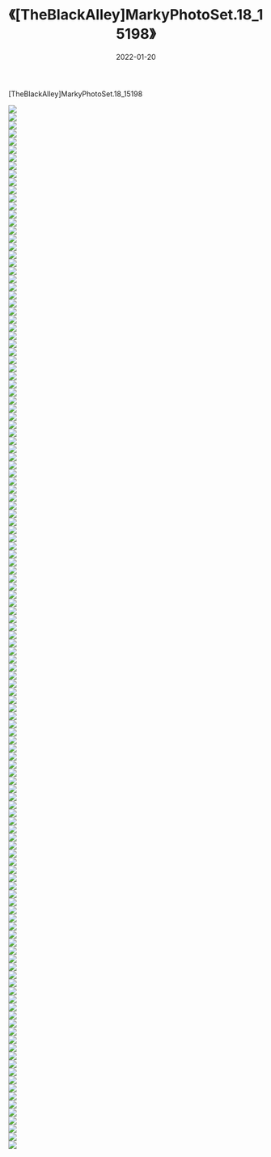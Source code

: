 ﻿---
layout: post
title:  《[TheBlackAlley]MarkyPhotoSet.18_15198》
date:   2022-01-20
img: http://imgx.orgx.ga/漏D/2022/[TheBlackAlley]MarkyPhotoSet.18_15198/000.jpg
categories: [美女, 清纯, 唯美]
---

[TheBlackAlley]MarkyPhotoSet.18_15198

  ![](http://imgx.orgx.ga/漏D/2022/[TheBlackAlley]MarkyPhotoSet.18_15198/001.jpg) <br> ![](http://imgx.orgx.ga/漏D/2022/[TheBlackAlley]MarkyPhotoSet.18_15198/002.jpg) <br> ![](http://imgx.orgx.ga/漏D/2022/[TheBlackAlley]MarkyPhotoSet.18_15198/003.jpg) <br> ![](http://imgx.orgx.ga/漏D/2022/[TheBlackAlley]MarkyPhotoSet.18_15198/004.jpg) <br> ![](http://imgx.orgx.ga/漏D/2022/[TheBlackAlley]MarkyPhotoSet.18_15198/005.jpg) <br> ![](http://imgx.orgx.ga/漏D/2022/[TheBlackAlley]MarkyPhotoSet.18_15198/006.jpg) <br> ![](http://imgx.orgx.ga/漏D/2022/[TheBlackAlley]MarkyPhotoSet.18_15198/007.jpg) <br> ![](http://imgx.orgx.ga/漏D/2022/[TheBlackAlley]MarkyPhotoSet.18_15198/008.jpg) <br> ![](http://imgx.orgx.ga/漏D/2022/[TheBlackAlley]MarkyPhotoSet.18_15198/009.jpg) <br> ![](http://imgx.orgx.ga/漏D/2022/[TheBlackAlley]MarkyPhotoSet.18_15198/010.jpg) <br> ![](http://imgx.orgx.ga/漏D/2022/[TheBlackAlley]MarkyPhotoSet.18_15198/011.jpg) <br> ![](http://imgx.orgx.ga/漏D/2022/[TheBlackAlley]MarkyPhotoSet.18_15198/012.jpg) <br> ![](http://imgx.orgx.ga/漏D/2022/[TheBlackAlley]MarkyPhotoSet.18_15198/013.jpg) <br> ![](http://imgx.orgx.ga/漏D/2022/[TheBlackAlley]MarkyPhotoSet.18_15198/014.jpg) <br> ![](http://imgx.orgx.ga/漏D/2022/[TheBlackAlley]MarkyPhotoSet.18_15198/015.jpg) <br> ![](http://imgx.orgx.ga/漏D/2022/[TheBlackAlley]MarkyPhotoSet.18_15198/016.jpg) <br> ![](http://imgx.orgx.ga/漏D/2022/[TheBlackAlley]MarkyPhotoSet.18_15198/017.jpg) <br> ![](http://imgx.orgx.ga/漏D/2022/[TheBlackAlley]MarkyPhotoSet.18_15198/018.jpg) <br> ![](http://imgx.orgx.ga/漏D/2022/[TheBlackAlley]MarkyPhotoSet.18_15198/019.jpg) <br> ![](http://imgx.orgx.ga/漏D/2022/[TheBlackAlley]MarkyPhotoSet.18_15198/020.jpg) <br> ![](http://imgx.orgx.ga/漏D/2022/[TheBlackAlley]MarkyPhotoSet.18_15198/021.jpg) <br> ![](http://imgx.orgx.ga/漏D/2022/[TheBlackAlley]MarkyPhotoSet.18_15198/022.jpg) <br> ![](http://imgx.orgx.ga/漏D/2022/[TheBlackAlley]MarkyPhotoSet.18_15198/023.jpg) <br> ![](http://imgx.orgx.ga/漏D/2022/[TheBlackAlley]MarkyPhotoSet.18_15198/024.jpg) <br> ![](http://imgx.orgx.ga/漏D/2022/[TheBlackAlley]MarkyPhotoSet.18_15198/025.jpg) <br> ![](http://imgx.orgx.ga/漏D/2022/[TheBlackAlley]MarkyPhotoSet.18_15198/026.jpg) <br> ![](http://imgx.orgx.ga/漏D/2022/[TheBlackAlley]MarkyPhotoSet.18_15198/027.jpg) <br> ![](http://imgx.orgx.ga/漏D/2022/[TheBlackAlley]MarkyPhotoSet.18_15198/028.jpg) <br> ![](http://imgx.orgx.ga/漏D/2022/[TheBlackAlley]MarkyPhotoSet.18_15198/029.jpg) <br> ![](http://imgx.orgx.ga/漏D/2022/[TheBlackAlley]MarkyPhotoSet.18_15198/030.jpg) <br> ![](http://imgx.orgx.ga/漏D/2022/[TheBlackAlley]MarkyPhotoSet.18_15198/031.jpg) <br> ![](http://imgx.orgx.ga/漏D/2022/[TheBlackAlley]MarkyPhotoSet.18_15198/032.jpg) <br> ![](http://imgx.orgx.ga/漏D/2022/[TheBlackAlley]MarkyPhotoSet.18_15198/033.jpg) <br> ![](http://imgx.orgx.ga/漏D/2022/[TheBlackAlley]MarkyPhotoSet.18_15198/034.jpg) <br> ![](http://imgx.orgx.ga/漏D/2022/[TheBlackAlley]MarkyPhotoSet.18_15198/035.jpg) <br> ![](http://imgx.orgx.ga/漏D/2022/[TheBlackAlley]MarkyPhotoSet.18_15198/036.jpg) <br> ![](http://imgx.orgx.ga/漏D/2022/[TheBlackAlley]MarkyPhotoSet.18_15198/037.jpg) <br> ![](http://imgx.orgx.ga/漏D/2022/[TheBlackAlley]MarkyPhotoSet.18_15198/038.jpg) <br> ![](http://imgx.orgx.ga/漏D/2022/[TheBlackAlley]MarkyPhotoSet.18_15198/039.jpg) <br> ![](http://imgx.orgx.ga/漏D/2022/[TheBlackAlley]MarkyPhotoSet.18_15198/040.jpg) <br> ![](http://imgx.orgx.ga/漏D/2022/[TheBlackAlley]MarkyPhotoSet.18_15198/041.jpg) <br> ![](http://imgx.orgx.ga/漏D/2022/[TheBlackAlley]MarkyPhotoSet.18_15198/042.jpg) <br> ![](http://imgx.orgx.ga/漏D/2022/[TheBlackAlley]MarkyPhotoSet.18_15198/043.jpg) <br> ![](http://imgx.orgx.ga/漏D/2022/[TheBlackAlley]MarkyPhotoSet.18_15198/044.jpg) <br> ![](http://imgx.orgx.ga/漏D/2022/[TheBlackAlley]MarkyPhotoSet.18_15198/045.jpg) <br> ![](http://imgx.orgx.ga/漏D/2022/[TheBlackAlley]MarkyPhotoSet.18_15198/046.jpg) <br> ![](http://imgx.orgx.ga/漏D/2022/[TheBlackAlley]MarkyPhotoSet.18_15198/047.jpg) <br> ![](http://imgx.orgx.ga/漏D/2022/[TheBlackAlley]MarkyPhotoSet.18_15198/048.jpg) <br> ![](http://imgx.orgx.ga/漏D/2022/[TheBlackAlley]MarkyPhotoSet.18_15198/049.jpg) <br> ![](http://imgx.orgx.ga/漏D/2022/[TheBlackAlley]MarkyPhotoSet.18_15198/050.jpg) <br> ![](http://imgx.orgx.ga/漏D/2022/[TheBlackAlley]MarkyPhotoSet.18_15198/051.jpg) <br> ![](http://imgx.orgx.ga/漏D/2022/[TheBlackAlley]MarkyPhotoSet.18_15198/052.jpg) <br> ![](http://imgx.orgx.ga/漏D/2022/[TheBlackAlley]MarkyPhotoSet.18_15198/053.jpg) <br> ![](http://imgx.orgx.ga/漏D/2022/[TheBlackAlley]MarkyPhotoSet.18_15198/054.jpg) <br> ![](http://imgx.orgx.ga/漏D/2022/[TheBlackAlley]MarkyPhotoSet.18_15198/055.jpg) <br> ![](http://imgx.orgx.ga/漏D/2022/[TheBlackAlley]MarkyPhotoSet.18_15198/056.jpg) <br> ![](http://imgx.orgx.ga/漏D/2022/[TheBlackAlley]MarkyPhotoSet.18_15198/057.jpg) <br> ![](http://imgx.orgx.ga/漏D/2022/[TheBlackAlley]MarkyPhotoSet.18_15198/058.jpg) <br> ![](http://imgx.orgx.ga/漏D/2022/[TheBlackAlley]MarkyPhotoSet.18_15198/059.jpg) <br> ![](http://imgx.orgx.ga/漏D/2022/[TheBlackAlley]MarkyPhotoSet.18_15198/060.jpg) <br> ![](http://imgx.orgx.ga/漏D/2022/[TheBlackAlley]MarkyPhotoSet.18_15198/061.jpg) <br> ![](http://imgx.orgx.ga/漏D/2022/[TheBlackAlley]MarkyPhotoSet.18_15198/062.jpg) <br> ![](http://imgx.orgx.ga/漏D/2022/[TheBlackAlley]MarkyPhotoSet.18_15198/063.jpg) <br> ![](http://imgx.orgx.ga/漏D/2022/[TheBlackAlley]MarkyPhotoSet.18_15198/064.jpg) <br> ![](http://imgx.orgx.ga/漏D/2022/[TheBlackAlley]MarkyPhotoSet.18_15198/065.jpg) <br> ![](http://imgx.orgx.ga/漏D/2022/[TheBlackAlley]MarkyPhotoSet.18_15198/066.jpg) <br> ![](http://imgx.orgx.ga/漏D/2022/[TheBlackAlley]MarkyPhotoSet.18_15198/067.jpg) <br> ![](http://imgx.orgx.ga/漏D/2022/[TheBlackAlley]MarkyPhotoSet.18_15198/068.jpg) <br> ![](http://imgx.orgx.ga/漏D/2022/[TheBlackAlley]MarkyPhotoSet.18_15198/069.jpg) <br> ![](http://imgx.orgx.ga/漏D/2022/[TheBlackAlley]MarkyPhotoSet.18_15198/070.jpg) <br> ![](http://imgx.orgx.ga/漏D/2022/[TheBlackAlley]MarkyPhotoSet.18_15198/071.jpg) <br> ![](http://imgx.orgx.ga/漏D/2022/[TheBlackAlley]MarkyPhotoSet.18_15198/072.jpg) <br> ![](http://imgx.orgx.ga/漏D/2022/[TheBlackAlley]MarkyPhotoSet.18_15198/073.jpg) <br> ![](http://imgx.orgx.ga/漏D/2022/[TheBlackAlley]MarkyPhotoSet.18_15198/074.jpg) <br> ![](http://imgx.orgx.ga/漏D/2022/[TheBlackAlley]MarkyPhotoSet.18_15198/075.jpg) <br> ![](http://imgx.orgx.ga/漏D/2022/[TheBlackAlley]MarkyPhotoSet.18_15198/076.jpg) <br> ![](http://imgx.orgx.ga/漏D/2022/[TheBlackAlley]MarkyPhotoSet.18_15198/077.jpg) <br> ![](http://imgx.orgx.ga/漏D/2022/[TheBlackAlley]MarkyPhotoSet.18_15198/078.jpg) <br> ![](http://imgx.orgx.ga/漏D/2022/[TheBlackAlley]MarkyPhotoSet.18_15198/079.jpg) <br> ![](http://imgx.orgx.ga/漏D/2022/[TheBlackAlley]MarkyPhotoSet.18_15198/080.jpg) <br> ![](http://imgx.orgx.ga/漏D/2022/[TheBlackAlley]MarkyPhotoSet.18_15198/081.jpg) <br> ![](http://imgx.orgx.ga/漏D/2022/[TheBlackAlley]MarkyPhotoSet.18_15198/082.jpg) <br> ![](http://imgx.orgx.ga/漏D/2022/[TheBlackAlley]MarkyPhotoSet.18_15198/083.jpg) <br> ![](http://imgx.orgx.ga/漏D/2022/[TheBlackAlley]MarkyPhotoSet.18_15198/084.jpg) <br> ![](http://imgx.orgx.ga/漏D/2022/[TheBlackAlley]MarkyPhotoSet.18_15198/085.jpg) <br> ![](http://imgx.orgx.ga/漏D/2022/[TheBlackAlley]MarkyPhotoSet.18_15198/086.jpg) <br> ![](http://imgx.orgx.ga/漏D/2022/[TheBlackAlley]MarkyPhotoSet.18_15198/087.jpg) <br> ![](http://imgx.orgx.ga/漏D/2022/[TheBlackAlley]MarkyPhotoSet.18_15198/088.jpg) <br> ![](http://imgx.orgx.ga/漏D/2022/[TheBlackAlley]MarkyPhotoSet.18_15198/089.jpg) <br> ![](http://imgx.orgx.ga/漏D/2022/[TheBlackAlley]MarkyPhotoSet.18_15198/090.jpg) <br> ![](http://imgx.orgx.ga/漏D/2022/[TheBlackAlley]MarkyPhotoSet.18_15198/091.jpg) <br> ![](http://imgx.orgx.ga/漏D/2022/[TheBlackAlley]MarkyPhotoSet.18_15198/092.jpg) <br> ![](http://imgx.orgx.ga/漏D/2022/[TheBlackAlley]MarkyPhotoSet.18_15198/093.jpg) <br> ![](http://imgx.orgx.ga/漏D/2022/[TheBlackAlley]MarkyPhotoSet.18_15198/094.jpg) <br> ![](http://imgx.orgx.ga/漏D/2022/[TheBlackAlley]MarkyPhotoSet.18_15198/095.jpg) <br> ![](http://imgx.orgx.ga/漏D/2022/[TheBlackAlley]MarkyPhotoSet.18_15198/096.jpg) <br> ![](http://imgx.orgx.ga/漏D/2022/[TheBlackAlley]MarkyPhotoSet.18_15198/097.jpg) <br> ![](http://imgx.orgx.ga/漏D/2022/[TheBlackAlley]MarkyPhotoSet.18_15198/098.jpg) <br> ![](http://imgx.orgx.ga/漏D/2022/[TheBlackAlley]MarkyPhotoSet.18_15198/099.jpg) <br> ![](http://imgx.orgx.ga/漏D/2022/[TheBlackAlley]MarkyPhotoSet.18_15198/100.jpg) <br> ![](http://imgx.orgx.ga/漏D/2022/[TheBlackAlley]MarkyPhotoSet.18_15198/101.jpg) <br> ![](http://imgx.orgx.ga/漏D/2022/[TheBlackAlley]MarkyPhotoSet.18_15198/102.jpg) <br> ![](http://imgx.orgx.ga/漏D/2022/[TheBlackAlley]MarkyPhotoSet.18_15198/103.jpg) <br> ![](http://imgx.orgx.ga/漏D/2022/[TheBlackAlley]MarkyPhotoSet.18_15198/104.jpg) <br> ![](http://imgx.orgx.ga/漏D/2022/[TheBlackAlley]MarkyPhotoSet.18_15198/105.jpg) <br> ![](http://imgx.orgx.ga/漏D/2022/[TheBlackAlley]MarkyPhotoSet.18_15198/106.jpg) <br> ![](http://imgx.orgx.ga/漏D/2022/[TheBlackAlley]MarkyPhotoSet.18_15198/107.jpg) <br> ![](http://imgx.orgx.ga/漏D/2022/[TheBlackAlley]MarkyPhotoSet.18_15198/108.jpg) <br> ![](http://imgx.orgx.ga/漏D/2022/[TheBlackAlley]MarkyPhotoSet.18_15198/109.jpg) <br> ![](http://imgx.orgx.ga/漏D/2022/[TheBlackAlley]MarkyPhotoSet.18_15198/110.jpg) <br> ![](http://imgx.orgx.ga/漏D/2022/[TheBlackAlley]MarkyPhotoSet.18_15198/111.jpg) <br> ![](http://imgx.orgx.ga/漏D/2022/[TheBlackAlley]MarkyPhotoSet.18_15198/112.jpg) <br> ![](http://imgx.orgx.ga/漏D/2022/[TheBlackAlley]MarkyPhotoSet.18_15198/113.jpg) <br> ![](http://imgx.orgx.ga/漏D/2022/[TheBlackAlley]MarkyPhotoSet.18_15198/114.jpg) <br> ![](http://imgx.orgx.ga/漏D/2022/[TheBlackAlley]MarkyPhotoSet.18_15198/115.jpg) <br> ![](http://imgx.orgx.ga/漏D/2022/[TheBlackAlley]MarkyPhotoSet.18_15198/116.jpg) <br> ![](http://imgx.orgx.ga/漏D/2022/[TheBlackAlley]MarkyPhotoSet.18_15198/117.jpg) <br> ![](http://imgx.orgx.ga/漏D/2022/[TheBlackAlley]MarkyPhotoSet.18_15198/118.jpg) <br> ![](http://imgx.orgx.ga/漏D/2022/[TheBlackAlley]MarkyPhotoSet.18_15198/119.jpg) <br> ![](http://imgx.orgx.ga/漏D/2022/[TheBlackAlley]MarkyPhotoSet.18_15198/120.jpg) <br> ![](http://imgx.orgx.ga/漏D/2022/[TheBlackAlley]MarkyPhotoSet.18_15198/121.jpg) <br> ![](http://imgx.orgx.ga/漏D/2022/[TheBlackAlley]MarkyPhotoSet.18_15198/122.jpg) <br> ![](http://imgx.orgx.ga/漏D/2022/[TheBlackAlley]MarkyPhotoSet.18_15198/123.jpg) <br> ![](http://imgx.orgx.ga/漏D/2022/[TheBlackAlley]MarkyPhotoSet.18_15198/124.jpg) <br> ![](http://imgx.orgx.ga/漏D/2022/[TheBlackAlley]MarkyPhotoSet.18_15198/125.jpg) <br> ![](http://imgx.orgx.ga/漏D/2022/[TheBlackAlley]MarkyPhotoSet.18_15198/126.jpg) <br> ![](http://imgx.orgx.ga/漏D/2022/[TheBlackAlley]MarkyPhotoSet.18_15198/127.jpg) <br> ![](http://imgx.orgx.ga/漏D/2022/[TheBlackAlley]MarkyPhotoSet.18_15198/128.jpg) <br> ![](http://imgx.orgx.ga/漏D/2022/[TheBlackAlley]MarkyPhotoSet.18_15198/129.jpg) <br>